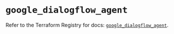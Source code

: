 # `google_dialogflow_agent`

Refer to the Terraform Registry for docs: [`google_dialogflow_agent`](https://registry.terraform.io/providers/hashicorp/google-beta/6.38.0/docs/resources/google_dialogflow_agent).
